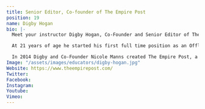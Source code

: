 ```yaml
---
title: Senior Editor, Co-founder of The Empire Post
position: 19
name: Digby Hogan
bio: |-
  Meet your instructor Digby Hogan, Co-Founder and Senior Editor of The Empire Post. With an incredibly strong work ethic and a love for all things film making, Digby has been working in Film & TV since his late teens.

  At 21 years of age he started his first full time position as an Offline Editor at Cutting Edge Brisbane and since then has developed his skills as a Senior Editor and Motion Graphics Artist. In 2013 Digby established himself as a highly regarded freelance editor, traveling across Australia and internationally editing all type of projects. From TVCs, to Feature Films and documentaries, Digby has experience across multiple platforms and multiple softwares.

  In 2014 Digby and Co-Founder Nicole Manns created The Empire Post, a boutique post facility based around a collective of young creatives. Growing from strength to strength, the natural progression was to add an online learning platform to their offering. Built to empower and upskill other creatives and businesses alike to tell their story! Cue Empire Online.
Image: "/assets/images/educators/digby-hogan.jpg"
Website: https://www.theempirepost.com/
Twitter: 
Facebook: 
Instagram: 
Youtube: 
Vimeo: 
---
```


